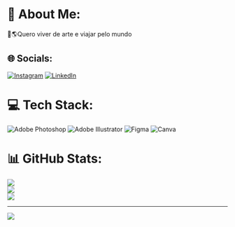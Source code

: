 # 💫 About Me:
🎨🌎Quero viver de arte e viajar pelo mundo


## 🌐 Socials:
 [![Instagram](https://img.shields.io/badge/Instagram-%23E4405F.svg?logo=Instagram&logoColor=white)](https://instagram.com/luckycat2104) [![LinkedIn](https://img.shields.io/badge/LinkedIn-%230077B5.svg?logo=linkedin&logoColor=white)](https://linkedin.com/in/LaraMelloSonza) 

# 💻 Tech Stack:
![Adobe Photoshop](https://img.shields.io/badge/adobephotoshop-%2331A8FF.svg?style=for-the-badge&logo=adobephotoshop&logoColor=white) ![Adobe Illustrator](https://img.shields.io/badge/adobeillustrator-%23FF9A00.svg?style=for-the-badge&logo=adobeillustrator&logoColor=white) 	![Figma](https://img.shields.io/badge/figma-%23F24E1E.svg?style=for-the-badge&logo=figma&logoColor=white) ![Canva](https://img.shields.io/badge/Canva-%2300C4CC.svg?style=for-the-badge&logo=Canva&logoColor=white)
# 📊 GitHub Stats:
![](https://github-readme-stats.vercel.app/api?username=luckycat2104&theme=tokyonight&hide_border=false&include_all_commits=false&count_private=false)<br/>
![](https://github-readme-streak-stats.herokuapp.com/?user=luckycat2104&theme=tokyonight&hide_border=false)<br/>
![](https://github-readme-stats.vercel.app/api/top-langs/?username=luckycat2104&theme=tokyonight&hide_border=false&include_all_commits=false&count_private=false&layout=compact)

---
[![](https://visitcount.itsvg.in/api?id=luckycat2104&icon=9&color=6)](https://visitcount.itsvg.in)

<!-- Proudly created with GPRM ( https://gprm.itsvg.in ) -->

